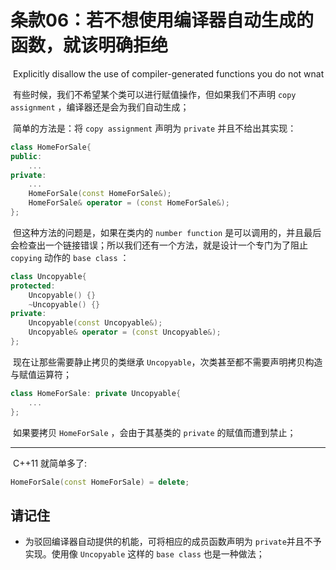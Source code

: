 # 条款06：若不想使用编译器自动生成的函数，就该明确拒绝

​		Explicitly disallow the use of compiler-generated functions you do not wnat

​	有些时候，我们不希望某个类可以进行赋值操作，但如果我们不声明 `copy assignment` ，编译器还是会为我们自动生成；

​	简单的方法是：将 `copy assignment` 声明为 `private` 并且不给出其实现：

````c++
class HomeForSale{
public:
    ...
private:
    ...
    HomeForSale(const HomeForSale&);
    HomeForSale& operator = (const HomeForSale&);
};
````

​	但这种方法的问题是，如果在类内的 `number function` 是可以调用的，并且最后会检查出一个链接错误；所以我们还有一个方法，就是设计一个专门为了阻止 `copying` 动作的 `base class` ：

````c++
class Uncopyable{
protected:
    Uncopyable() {}
    ~Uncopyable() {}
private:
	Uncopyable(const Uncopyable&);
    Uncopyable& operator = (const Uncopyable&);
};
````

​	现在让那些需要静止拷贝的类继承 `Uncopyable`，次类甚至都不需要声明拷贝构造与赋值运算符；

````c++
class HomeForSale: private Uncopyable{
	...
};
````

​	如果要拷贝 `HomeForSale` ，会由于其基类的 `private` 的赋值而遭到禁止；

---

​	C++11 就简单多了:

````c++
HomeForSale(const HomeForSale) = delete;
````





## 请记住

- 为驳回编译器自动提供的机能，可将相应的成员函数声明为 `private`并且不予实现。使用像 `Uncopyable` 这样的 `base class` 也是一种做法；